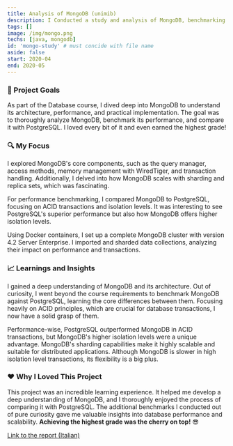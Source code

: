 ```yaml
---
title: Analysis of MongoDB (unimib)
description: I Conducted a study and analysis of MongoDB, benchmarking its performance against PostgreSQL. 
tags: []
image: /img/mongo.png
techs: [java, mongodb]
id: 'mongo-study' # must concide with file name
aside: false
start: 2020-04
end: 2020-05
---
```


### 🎯 Project Goals
As part of the Database course, I dived deep into MongoDB to understand its architecture, performance, and practical implementation. 
The goal was to thoroughly analyze MongoDB, benchmark its performance, and compare it with PostgreSQL. I loved every bit of it and even earned the highest grade! 

### 🔍 My Focus
I explored MongoDB's core components, such as the query manager, access methods, memory management with WiredTiger, and transaction handling. Additionally, I delved into how MongoDB scales with sharding and replica sets, which was fascinating.

For performance benchmarking, I compared MongoDB to PostgreSQL, focusing on ACID transactions and isolation levels. It was interesting to see PostgreSQL's superior performance but also how MongoDB offers higher isolation levels.

Using Docker containers, I set up a complete MongoDB cluster with version 4.2 Server Enterprise. I imported and sharded data collections, analyzing their impact on performance and transactions.

### 📈 Learnings and Insights
I gained a deep understanding of MongoDB and its architecture. Out of curiosity, I went beyond the course requirements to benchmark MongoDB against PostgreSQL, learning the core differences between them. Focusing heavily on ACID principles, which are crucial for database transactions, I now have a solid grasp of them.

Performance-wise, PostgreSQL outperformed MongoDB in ACID transactions, but MongoDB's higher isolation levels were a unique advantage. MongoDB's sharding capabilities make it highly scalable and suitable for distributed applications. Although MongoDB is slower in high isolation level transactions, its flexibility is a big plus.

### ❤️  Why I Loved This Project
This project was an incredible learning experience. It helped me develop a deep understanding of MongoDB, and I thoroughly enjoyed the process of comparing it with PostgreSQL. The additional benchmarks I conducted out of pure curiosity gave me valuable insights into database performance and scalability. **Achieving the highest grade was the cherry on top!** 😎

[Link to the report (Italian)](/doc/unimib-mongo.pdf)
